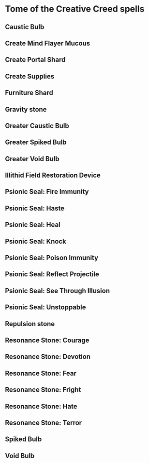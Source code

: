 # Tome of the Creative Creed spells

## Caustic Bulb
<!-- h15232c85g8fceg4dccga93egf73a4137846d -->
## Create Mind Flayer Mucous
## Create Portal Shard
<!-- h5d413befgcb10g408cgb92bg64e03f434af6 -->
## Create Supplies
## Furniture Shard
<!-- h08cc55e8gf417g4835g9e22g9a9a40cb155d -->
## Gravity stone
## Greater Caustic Bulb
## Greater Spiked Bulb
## Greater Void Bulb
## Illithid Field Restoration Device
<!-- h5f6465bbg5051g4057g9e6egab45e3b2fdfc -->
## Psionic Seal: Fire Immunity
<!-- h866b255eg82b4g4aeeg94d7g5c2d0254e25d -->
## Psionic Seal: Haste
<!-- h99009921g107fg466agb0f7g5097b748c6ab -->
## Psionic Seal: Heal
<!-- hd1114bddg461fg495dga5fbgecf55de64c9b -->
## Psionic Seal: Knock
<!-- hd6fd0b4bg8468g4b36ga5f3g7b103e8e44d6 -->
## Psionic Seal: Poison Immunity
<!-- h7b70bb9dg8dfeg4a3fgb561geba7e820f8b6 -->
## Psionic Seal: Reflect Projectile
<!-- hcd162694g01f0g4164g9939gfb993ddb55cd -->
## Psionic Seal: See Through Illusion
<!-- hfb9ee09bg36eag4796g879fg50b88370f167 -->
## Psionic Seal: Unstoppable
<!-- h9920afd9gc248g485fgad27g110b12520cfb -->
## Repulsion stone
<!-- h57d5f0bage1d3g477cga8fcgcc89e8f8a062 -->
## Resonance Stone: Courage
<!-- hdb6a68bcg7785g459egaad0gcbb1c1251f85 -->
## Resonance Stone: Devotion
<!-- hcbaccc26ge760g45afgb70cg7e143d93e52b -->
## Resonance Stone: Fear
<!-- he3825285g4d70g43e0gbd9bg9656c1248805 -->
## Resonance Stone: Fright
<!-- he4a22ec0gf3dcg46c8g9341g8b409b0ce659 -->
## Resonance Stone: Hate
<!-- h5a2b49a1g5272g43cbgbe48ge8817d2d07e1 -->
## Resonance Stone: Terror
## Spiked Bulb
## Void Bulb